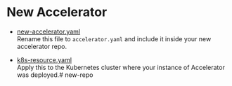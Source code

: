# New Accelerator

- [new-accelerator.yaml](new-accelerator.yaml)  
  Rename this file to `accelerator.yaml` and include it inside your new accelerator repo.

- [k8s-resource.yaml](k8s-resource.yaml)  
  Apply this to the Kubernetes cluster where your instance of Accelerator was deployed.# new-repo
